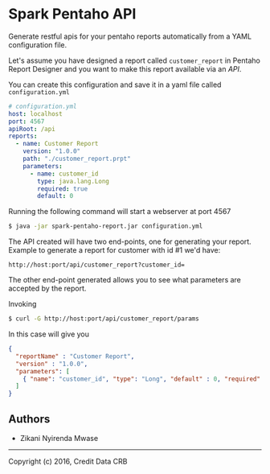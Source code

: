 Spark Pentaho API
=

Generate restful apis for your pentaho reports automatically from
a YAML configuration file.

Let's assume you have designed a report called `customer_report` in Pentaho Report Designer
and you want to make this report available via an *API*.

You can create this configuration  and save it in a yaml file called `configuration.yml`

```yaml
# configuration.yml
host: localhost
port: 4567
apiRoot: /api
reports:
  - name: Customer Report
    version: "1.0.0"
    path: "./customer_report.prpt"
    parameters:
      - name: customer_id
        type: java.lang.Long
        required: true
        default: 0
```

Running the following command will start a webserver at port 4567

```bash
$ java -jar spark-pentaho-report.jar configuration.yml
```

The API created will have two end-points, one for generating your report.
Example to generate a report for customer with id #1 we'd have:

`http://host:port/api/customer_report?customer_id=`

The other end-point generated allows you to see what parameters are accepted 
by the report.

Invoking 

```bash
$ curl -G http://host:port/api/customer_report/params
```

In this case will give you 

```json
{
  "reportName" : "Customer Report",
  "version" : "1.0.0",
  "parameters": [
    { "name": "customer_id", "type": "Long", "default" : 0, "required": true }
  ]
}
```

## Authors

* Zikani Nyirenda Mwase

---

Copyright (c) 2016, Credit Data CRB